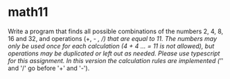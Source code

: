# math11
Write a program that finds all possible combinations of the numbers 2, 4, 8, 16 and 32, and operations (+, - *, /) that are equal to 11. The numbers may only be used once for each calculation (4 + 4 ... = 11 is not allowed), but operations may be duplicated or left out as needed.
Please use typescript for this assignment.
In this version the calculation rules are implemented ('*' and '/' go before '+' and '-').

